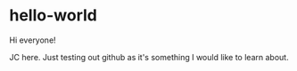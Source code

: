 # hello-world

Hi everyone!

JC here. Just testing out github as it's something I would like to learn about.
